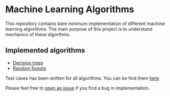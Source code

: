 # Machine Learning Algorithms

This repository contains bare minimum implementation of different machine learning algorithms. The main purpose of this project is to understand mechanics of these algorthms.

## Implemented algorithms 
* [Decision trees](mllearn/ensemble/forest.py)
* [Random forests](mllearn/tree/tree.py)

Test cases has been written for all algorithms. You can be find them [here](mllearn/tests)

Please feel free to [open an issue](https://github.com/nitinai/ml_algorithms/issues/new) if you find a bug in implementation.

